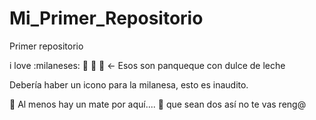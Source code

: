 # Mi_Primer_Repositorio

Primer repositorio

i love :milaneses: 🍕 🍨 🥞 <- Esos son panqueque con dulce de leche

Debería haber un icono para la milanesa, esto es inaudito.

🧉 Al menos hay un mate por aquí....  🧉 que sean dos así no te vas reng@
